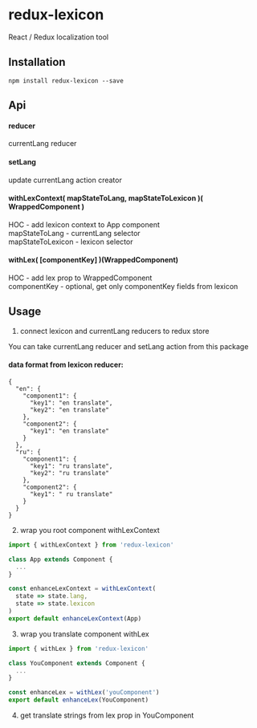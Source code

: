 # redux-lexicon

React / Redux localization tool


## Installation

```
npm install redux-lexicon --save
```

## Api

#### reducer

currentLang reducer

#### setLang

update currentLang action creator

#### withLexContext( mapStateToLang, mapStateToLexicon )( WrappedComponent )

HOC - add lexicon context to App component </br>
mapStateToLang - currentLang selector </br>
mapStateToLexicon - lexicon selector

#### withLex( [componentKey] )(WrappedComponent)

HOC - add lex prop to WrappedComponent </br>
componentKey - optional, get only componentKey fields from lexicon

## Usage

1. connect lexicon and currentLang reducers to redux store

  You can take currentLang reducer and setLang action from this package

  #### data format from lexicon reducer:

  ```
  {
    "en": {
      "component1": {
        "key1": "en translate",
        "key2": "en translate"
      },
      "component2": {
        "key1": "en translate"
      }
    },
    "ru": {
      "component1": {
        "key1": "ru translate",
        "key2": "ru translate"
      },
      "component2": {
        "key1": " ru translate"
      }
    }
  }
  ```

2. wrap you root component withLexContext

  ```javascript
  import { withLexContext } from 'redux-lexicon'

  class App extends Component {
    ...
  }

  const enhanceLexContext = withLexContext(
    state => state.lang,
    state => state.lexicon
  )
  export default enhanceLexContext(App)
  ```

3. wrap you translate component withLex

  ```javascript
  import { withLex } from 'redux-lexicon'

  class YouComponent extends Component {
    ...
  }

  const enhanceLex = withLex('youComponent')
  export default enhanceLex(YouComponent)
  ```

4. get translate strings from lex prop in YouComponent
